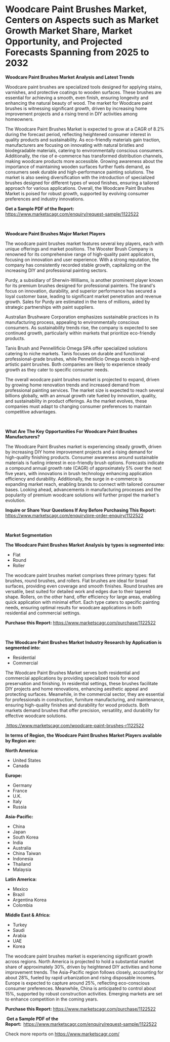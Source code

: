 <p><h1>Woodcare Paint Brushes Market, Centers on Aspects such as Market Growth Market Share, Market Opportunity, and Projected Forecasts Spanning from 2025 to 2032</h1></p><p><strong>Woodcare Paint Brushes Market Analysis and Latest Trends</strong></p>
<p><p>Woodcare paint brushes are specialized tools designed for applying stains, varnishes, and protective coatings to wooden surfaces. These brushes are essential for achieving a smooth, even finish, ensuring longevity and enhancing the natural beauty of wood. The market for Woodcare paint brushes is witnessing significant growth, driven by increasing home improvement projects and a rising trend in DIY activities among homeowners. </p><p>The Woodcare Paint Brushes Market is expected to grow at a CAGR of 8.2% during the forecast period, reflecting heightened consumer interest in quality products and sustainability. As eco-friendly materials gain traction, manufacturers are focusing on innovating with natural bristles and biodegradable materials, catering to environmentally conscious consumers. Additionally, the rise of e-commerce has transformed distribution channels, making woodcare products more accessible. Growing awareness about the importance of maintaining wooden surfaces further fuels demand, as consumers seek durable and high-performance painting solutions. The market is also seeing diversification with the introduction of specialized brushes designed for different types of wood finishes, ensuring a tailored approach for various applications. Overall, the Woodcare Paint Brushes Market is poised for robust growth, supported by evolving consumer preferences and industry innovations.</p></p>
<p><strong>Get a Sample PDF of the Report:&nbsp;</strong> <a href="https://www.marketscagr.com/enquiry/request-sample/1122522?utm_campaign=3292&utm_medium=2&utm_source=Github&utm_content=ia&utm_term=06042025&utm_id=woodcare-paint-brushes">https://www.marketscagr.com/enquiry/request-sample/1122522</a></p>
<p>&nbsp;</p>
<p><strong>Woodcare Paint Brushes Major Market Players</strong></p>
<p><p>The woodcare paint brushes market features several key players, each with unique offerings and market positions. The Wooster Brush Company is renowned for its comprehensive range of high-quality paint applicators, focusing on innovation and user experience. With a strong reputation, the company has consistently recorded stable growth, capitalizing on the increasing DIY and professional painting sectors.</p><p>Purdy, a subsidiary of Sherwin-Williams, is another prominent player known for its premium brushes designed for professional painters. The brand's focus on innovation, durability, and superior performance has secured a loyal customer base, leading to significant market penetration and revenue growth. Sales for Purdy are estimated in the tens of millions, aided by strategic partnerships with paint suppliers.</p><p>Australian Brushware Corporation emphasizes sustainable practices in its manufacturing process, appealing to environmentally conscious consumers. As sustainability trends rise, the company is expected to see continued growth, particularly within markets that prioritize eco-friendly products.</p><p>Tanis Brush and Pennellificio Omega SPA offer specialized solutions catering to niche markets. Tanis focuses on durable and functional professional-grade brushes, while Pennellificio Omega excels in high-end artistic paint brushes. Both companies are likely to experience steady growth as they cater to specific consumer needs.</p><p>The overall woodcare paint brushes market is projected to expand, driven by growing home renovation trends and increased demand from professional painting services. The market size is expected to reach several billions globally, with an annual growth rate fueled by innovation, quality, and sustainability in product offerings. As the market evolves, these companies must adapt to changing consumer preferences to maintain competitive advantages.</p></p>
<p>&nbsp;</p>
<p><strong>What Are The Key Opportunities For Woodcare Paint Brushes Manufacturers?</strong></p>
<p><p>The Woodcare Paint Brushes market is experiencing steady growth, driven by increasing DIY home improvement projects and a rising demand for high-quality finishing products. Consumer awareness around sustainable materials is fueling interest in eco-friendly brush options. Forecasts indicate a compound annual growth rate (CAGR) of approximately 5% over the next five years, with innovations in brush technology enhancing application efficiency and durability. Additionally, the surge in e-commerce is expanding market reach, enabling brands to connect with tailored consumer bases. Looking ahead, advancements in manufacturing processes and the popularity of premium woodcare solutions will further propel the market's evolution.</p></p>
<p><strong>Inquire or Share Your Questions If Any Before Purchasing This Report:</strong> <a href="https://www.marketscagr.com/enquiry/pre-order-enquiry/1122522?utm_campaign=3292&utm_medium=2&utm_source=Github&utm_content=ia&utm_term=06042025&utm_id=woodcare-paint-brushes">https://www.marketscagr.com/enquiry/pre-order-enquiry/1122522</a></p>
<p>&nbsp;</p>
<p><strong>Market Segmentation</strong></p>
<p><strong>The Woodcare Paint Brushes Market Analysis by types is segmented into:</strong></p>
<p><ul><li>Flat</li><li>Round</li><li>Roller</li></ul></p>
<p><p>The woodcare paint brushes market comprises three primary types: flat brushes, round brushes, and rollers. Flat brushes are ideal for broad surfaces, providing even coverage and smooth finishes. Round brushes are versatile, best suited for detailed work and edges due to their tapered shape. Rollers, on the other hand, offer efficiency for large areas, enabling quick application with minimal effort. Each type caters to specific painting needs, ensuring optimal results for woodcare applications in both residential and commercial settings.</p></p>
<p><strong>Purchase this Report:&nbsp;</strong><a href="https://www.marketscagr.com/purchase/1122522?utm_campaign=3292&utm_medium=2&utm_source=Github&utm_content=ia&utm_term=06042025&utm_id=woodcare-paint-brushes">https://www.marketscagr.com/purchase/1122522</a></p>
<p>&nbsp;</p>
<p><strong>The Woodcare Paint Brushes Market Industry Research by Application is segmented into:</strong></p>
<p><ul><li>Residential</li><li>Commercial</li></ul></p>
<p><p>The Woodcare Paint Brushes Market serves both residential and commercial applications by providing specialized tools for wood preservation and finishing. In residential settings, these brushes facilitate DIY projects and home renovations, enhancing aesthetic appeal and protecting surfaces. Meanwhile, in the commercial sector, they are essential for professionals in construction, furniture manufacturing, and maintenance, ensuring high-quality finishes and durability for wood products. Both markets demand brushes that offer precision, versatility, and durability for effective woodcare solutions.</p></p>
<p><a href="https://www.marketscagr.com/woodcare-paint-brushes-r1122522?utm_campaign=3292&utm_medium=2&utm_source=Github&utm_content=ia&utm_term=06042025&utm_id=woodcare-paint-brushes">&nbsp;https://www.marketscagr.com/woodcare-paint-brushes-r1122522</a></p>
<p><strong>In terms of Region, the Woodcare Paint Brushes Market Players available by Region are:</strong></p>
<p>
    <p> <strong> North America: </strong>
        <ul>
            <li>United States</li>
            <li>Canada</li>
        </ul>
        </p> 
    <p> <strong> Europe: </strong>
        <ul>
            <li>Germany</li>
            <li>France</li>
            <li>U.K.</li>
            <li>Italy</li>
            <li>Russia</li>
        </ul>
        </p> 
    <p> <strong> Asia-Pacific: </strong>
        <ul>
            <li>China</li>
            <li>Japan</li>
            <li>South Korea</li>
            <li>India</li>
            <li>Australia</li>
            <li>China Taiwan</li>
            <li>Indonesia</li>
            <li>Thailand</li>
            <li>Malaysia</li>
        </ul>
        </p> 
    <p> <strong> Latin America: </strong>
        <ul>
            <li>Mexico</li>
            <li>Brazil</li>
            <li>Argentina Korea</li>
            <li>Colombia</li>
        </ul>
        </p> 
    <p> <strong> Middle East & Africa: </strong>
        <ul>
            <li>Turkey</li>
            <li>Saudi</li>
            <li>Arabia</li>
            <li>UAE</li>
            <li>Korea</li>
        </ul>
    </p>
    </p>
<p><p>The woodcare paint brushes market is experiencing significant growth across regions. North America is projected to hold a substantial market share of approximately 30%, driven by heightened DIY activities and home improvement trends. The Asia-Pacific region follows closely, accounting for about 28%, fueled by rapid urbanization and rising disposable incomes. Europe is expected to capture around 25%, reflecting eco-conscious consumer preferences. Meanwhile, China is anticipated to control about 15%, supported by robust construction activities. Emerging markets are set to enhance competition in the coming years.</p></p>
<p><strong>Purchase this Report: </strong><a href="https://www.marketscagr.com/purchase/1122522?utm_campaign=3292&utm_medium=2&utm_source=Github&utm_content=ia&utm_term=06042025&utm_id=woodcare-paint-brushes">https://www.marketscagr.com/purchase/1122522</a></p>
<p>&nbsp;<strong>Get a Sample PDF of the Report:&nbsp;&nbsp;</strong><a href="https://www.marketscagr.com/enquiry/request-sample/1122522?utm_campaign=3292&utm_medium=2&utm_source=Github&utm_content=ia&utm_term=06042025&utm_id=woodcare-paint-brushes">https://www.marketscagr.com/enquiry/request-sample/1122522</a></p>
<p><strong></strong></p>
<p>Check more reports on <a href="https://www.marketscagr.com/?utm_campaign=3292&utm_medium=2&utm_source=Github&utm_content=ia&utm_term=06042025&utm_id=woodcare-paint-brushes">https://www.marketscagr.com/</a></p>